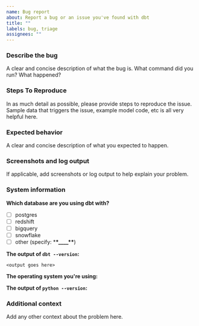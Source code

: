 ```yaml
---
name: Bug report
about: Report a bug or an issue you've found with dbt
title: ""
labels: bug, triage
assignees: ""
---
```


### Describe the bug

A clear and concise description of what the bug is. What command did you run? What happened?

### Steps To Reproduce

In as much detail as possible, please provide steps to reproduce the issue. Sample data that triggers the issue, example model code, etc is all very helpful here.

### Expected behavior

A clear and concise description of what you expected to happen.

### Screenshots and log output

If applicable, add screenshots or log output to help explain your problem.

### System information

**Which database are you using dbt with?**

- [ ] postgres
- [ ] redshift
- [ ] bigquery
- [ ] snowflake
- [ ] other (specify: \***\*\_\_\_\_\*\***)

**The output of `dbt --version`:**

```
<output goes here>
```

**The operating system you're using:**

**The output of `python --version`:**

### Additional context

Add any other context about the problem here.
